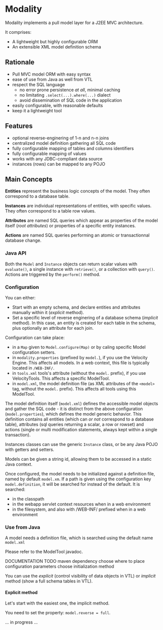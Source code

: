 # Modality

Modality implements a pull model layer for a J2EE MVC architecture.

It comprises:

- A lightweight but highly configurable ORM
- An extensible XML model definition schema

## Rationale

+ Pull MVC model ORM with easy syntax
+ ease of use from Java as well from VTL
+ respect the SQL language
    - no error prone persistence *at all*, minimal caching
    - no limitating `.select(...).where(...)` dialect
    - avoid dissemination of SQL code in the application
+ easily configurable, with reasonable defaults
+ keep it a lightweight tool

## Features

+ optional reverse-enginering of 1-n and n-n joins
+ centralized model definition gathering all SQL code
+ fully configurable mapping of tables and columns identifiers
+ fully configurable mapping of values
+ works with any JDBC-compliant data source
+ instances (rows) can be mapped to any POJO

## Main Concepts

**Entities** represent the business logic concepts of the model. They often correspond to a database table.

**Instances** are individual representations of entities, with specific values. They often correspond to a table row values.

**Attributes** are named SQL queries which appear as properties of the model itself (*root attributes*) or properties of a
specific entity instances.

**Actions** are named SQL queries performing an atomic or transactionnal database change.

### Java API

Both the `Model` and `Instance` objects can return scalar values with `evaluate()`, a single instance with `retrieve()`, or a collection with `query()`. Actions
are triggered by the `perform()` method.

### Configuration

You can either:

+ Start with an empty schema, and declare entities and attributes manually within it (*explicit* method).
+ Set a specific level of reverse enginering of a database schema (*implicit* method). In this case, an entity is
created for each table in the schema, plus optionally an attribute for each join.

Configuration can take place:

+ in a `Map` given to `Model.configure(Map)` or by caling specific Model configuration setters.
+ in `modality.properties` (prefixed by `model.`), if you use the Velocity Engine. This affects all models. In a web context,
this file is typically located in `/WEB-INF/`.
+ in `tools.xml` tools's attribute (without the `model.` prefix), if you use VelocityTools. This affects a specific ModelTool.
+ in `model.xml`, the model definition file (as XML attributes of the `<model>` tag, without the `model.` prefix). This affects all tools using this ModelTool.

The model definition itself (`model.xml`) defines the accessible model objects and gather the SQL code - it is distinct from the above configuration (`model.properties`),
which defines the model generic behavior. This definition contains all entities (which can *or not* correspond to a database table), attributes (sql queries returning a scalar, a row or rowset)
and actions (single or multi modification statements, always kept within a single transaction).

Instances classes can use the generic `Instance` class, or be any Java POJO with getters and setters.

Models can be given a string id, allowing them to be accessed in a static Java context.

Once configured, the model needs to be initialized against a definition file, named by default `model.xm`.
If a path is given using the configuration key `model.definition`, it will be searched for instead of the default. It is searched:
+ in the classpath
+ in the webapp servlet context resources when in a web environment
+ in the filesystem, and also with /WEB-INF/ prefixed when in a web environment

### Use from Java

A model needs a definition file, which is searched using the default name `model.xml` 

Please refer to the ModelTool javadoc.

DOCUMENTATION TODO 
maven dependency
choose where to place configuration parameters
choose initialization method

You can use the *explicit* (control visibility of data objects in VTL) or *implicit* method (show a full schema tables in VTL).

#### Explicit method

Let's start with the easiest one, the implicit method.

You need to set the property: `model.reverse = full`.

... in progress ...

